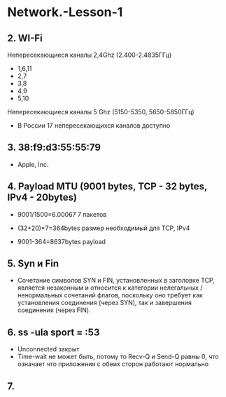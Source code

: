 # Network.-Lesson-1

## 2. WI-Fi

  Непересекающиеся каналы 2,4Ghz (2.400-2.4835ГГц)
  
  - 1,6,11
  - 2,7
  - 3,8
  - 4,9
  - 5,10
  
  Непересекающиеся каналы 5 Ghz (5150-5350, 5650-5850ГГц)
  
  - В России 17 непересекающихся каналов доступно

## 3. 38:f9:d3:55:55:79

  - Apple, Inc.
  
## 4. Payload MTU (9001 bytes, TCP - 32 bytes, IPv4 - 20bytes)

  - 9001/1500=6.00067 
  7 пакетов
  
  - (32+20)*7=364bytes
  размер необходимый для TCP, IPv4
  
  - 9001-364=8637bytes
  payload
  
## 5. Syn и Fin

  - Сочетание символов SYN и FIN, установленных в заголовке TCP, является незаконным и относится к категории нелегальных /ненормальных сочетаний флагов, поскольку оно требует как установления соединения (через SYN), так и завершения соединения (через FIN).

## 6. ss -ula sport = :53

  - Unconnected закрыт
  - Time-wait не может быть, потому то Recv-Q и Send-Q равны 0, что означает что приложения с обеих сторон работают нормально

## 7. 

